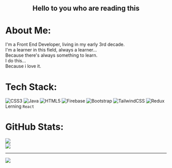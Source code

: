 ## <div align="center"> Hello to you who are reading this </div>

# About Me:

I'm a Front End Developer, living in my early 3rd decade.<br>I'm a learner in this field, always a learner...<br>Because there's always something to learn.<br>I do this...<br>Because i love it.


# Tech Stack:
![CSS3](https://img.shields.io/badge/css3-%231572B6.svg?style=for-the-badge&logo=css3&logoColor=white) ![Java](https://img.shields.io/badge/java-%23ED8B00.svg?style=for-the-badge&logo=openjdk&logoColor=white) ![HTML5](https://img.shields.io/badge/html5-%23E34F26.svg?style=for-the-badge&logo=html5&logoColor=white) ![Firebase](https://img.shields.io/badge/firebase-%23039BE5.svg?style=for-the-badge&logo=firebase) ![Bootstrap](https://img.shields.io/badge/bootstrap-%238511FA.svg?style=for-the-badge&logo=bootstrap&logoColor=white) ![TailwindCSS](https://img.shields.io/badge/tailwindcss-%2338B2AC.svg?style=for-the-badge&logo=tailwind-css&logoColor=white) ![Redux](https://img.shields.io/badge/redux-%23593d88.svg?style=for-the-badge&logo=redux&logoColor=white)
<br>Lerning `React`
# GitHub Stats:
![](https://github-readme-stats.vercel.app/api?username=Marza-Orang&theme=tokyonight&hide_border=false&include_all_commits=false&count_private=false)<br/>
![](https://github-readme-streak-stats.herokuapp.com/?user=Marza-Orang&theme=tokyonight&hide_border=false) 


---
[![](https://visitcount.itsvg.in/api?id=Marza-Orang&icon=0&color=1)](https://visitcount.itsvg.in)
<!-- Proudly created with GPRM ( https://gprm.itsvg.in ) -->
